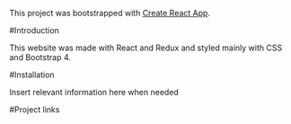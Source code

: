 This project was bootstrapped with [Create React App](https://github.com/facebook/create-react-app).

#Introduction

This website was made with React and Redux and styled mainly with CSS and Bootstrap 4.

#Installation

Insert relevant information here when needed

#Project links
